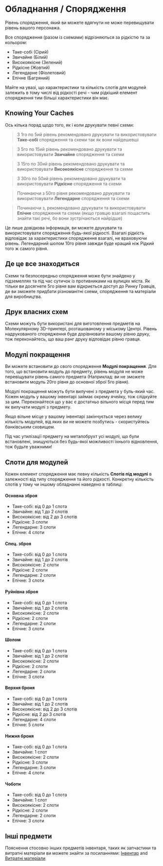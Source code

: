 # Обладнання / Спорядження
Рівень спорядження, який ви можете вдягнути не може перевищувати рівень вашого персонажа.  

Все спорядження (разом із схемами) відрізняються за рідкістю та за кольором:
- Таке-собі (Сірий)
- Звичайне (Білий)
- Високоякісне (Зелений)
- Рідкісне (Жовтий)
- Легендарне (Фіолетовий)
- Епічне (Багряний)

Майте на увазі, що характеристики та кількість слотів для модулей залежить в тому числі від рідкості речі - чим рідкіший елемент спорядження тим більші характеристики він має.

## Knowing Your Caches
Ось кілька порад щодо того, як і коли друкувати певні схеми:
> З 1го по 5ий рівень рекомендовано друкувати та використовувати **Таке-собі** спорядження та схеми так як вони найдешевші
 
> З 5го по 15ий рівень рекомендовано друкувати та використовувати **Звичайне** спорядження та схеми

> З 15го по 30ий рівень рекомендовано друкувати та використовувати **Високоякісне** спорядження та схеми

> З 30го по 50ий рівень рекомендовано друкувати та використовувати **Рідкісне** спорядження та схеми

> Починаючи з 50го рівня рекомендовано друкувати та використовувати **Легендарне** спорядження та схеми

> Починаючи з, рекомендовано друкувати та використовувати **Епічне** спорядження та схеми (якщо гравцю взагалі пощастить знайти такі речі, бо вони зустрічаються найрідше)

Це лише довідкова інформація, ви можете друкувати та використовувати спорядження будь-якої рідкості. Взагалі рідкість відповідає за характеристики спорядження взагалі, не враховуючи рівень. Легендарний шолом 10го рівня завжди буде кращий ніж Рідкий того ж самого рівня.

## Де це все знаходиться
Схеми та безпосередньо спорядження може бути знайдено у підземеллях та під час сутичок із противниками на вулицях міста. Як тільки ви досягнете 5го рівня вам відкриється доступ до Ринку Гравців, де ви зможете придбати різноманітні схеми, спорядження та матеріали для виробництва.

## Друк власних схем
Схеми можуть бути використані для виготовлення предметів на Молекулярному 3D-принтері, розташованому у міському Центрі. Рівень надрукованого спорядження буде дорівнювати вашому рівню друку, тож переконайтесь, що ваш ранг друку відповідає рівню гравця.

## Модулі покращення
Ви можете встановити до свого спорядження **Модулі покращення**. Для того, що встановити модуль до предмету, рівень модуля не може перевіщувати рівень самого предмета (Наприклад: ви не зможете встановити модуль 20го рівня до основної зброї 5го рівня).  

Модулі покращення можуть бути вилучені з предмета у буль-який час. Кожен модуль у вашому інвентарі займає окрему ячейку, тож слідкуйте за цим. Переконайтеся що у вас є достатньо вільного місця перед тим як вилучати модулі з предмету.  

Якщо вільне місце у вашому інвентарі закінчується через велику кількість модулей, від яких ви не можете позбутись - скористуйтесь банківським сховищем. 

Під час утилізації предмету на металобрухт усі модулі, що були встановлені, знищуються без будь-якої можливості їхнього відновлення, тож будьте уважними!

## Слоти для модулей
Кожен елемент спорядження має певну кількість **Слотів під модулі** в залежності від типу спорядження та його рідкості. Конкретну кількість слотів у тому чи іншому обладнанні наведено в таблиці:

#### Основна зброя
 - Таке-собі: від 0 до 1 слота
 - Звичайне: від 1 до 2 слотів
 - Високоякісне: від 2 до 3 слотів
 - Рідкісне: 3 слоти
 - Легендарне: 3 слоти
 - Епічне: 4 слоти

#### Спец. зброя
 - Таке-собі: від 0 до 1 слота
 - Звичайне: від 1 до 2 слотів
 - Високоякісне: 2 слоти
 - Рідкісне: 2 слоти
 - Легендарне: 2 слоти
 - Епічне: 3 слоти

#### Руйнівна зброя
 - Таке-собі: від 0 до 1 слота
 - Звичайне: від 1 до 2 слотів
 - Високоякісне: 2 слоти
 - Рідкісне: 2 слоти
 - Легендарне: 2 слоти
 - Епічне: 3 слоти

#### Шолом
 - Таке-собі: від 0 до 1 слота
 - Звичайне: від 1 до 2 слотів
 - Високоякісне: 2 слоти
 - Рідкісне: 2 слоти
 - Легендарне: 2 слоти
 - Епічне: 3 слоти

#### Верхня броня
 - Таке-собі: від 0 до 1 слота
 - Звичайне: від 1 до 2 слотів
 - Високоякісне: від 2 до 3 слотів
 - Рідкісне: від 2 до 3 слотів
 - Легендарне: 4 слоти
 - Епічне: 5 слоти

#### Нижня броня
 - Таке-собі: від 0 до 1 слота
 - Звичайне: 1 слот
 - Високоякісне: 2 слоти
 - Рідкісне: 3 слоти
 - Легендарне: 3 слоти
 - Епічне: 4 слоти

#### Чоботи
 - Таке-собі: від 0 до 1 слота
 - Звичайне: 1 слот
 - Високоякісне: 2 слоти
 - Рідкісне: 2 слоти
 - Легендарне: 2 слоти
 - Епічне: 3 слоти

## Інші предмети
Пояснення стосовно інших предметів інвентаря, таких як запчастини та витратні матеріали ви можете знайти за посиланнями: [Інвентар](https://cybercodeonline.com/markdown?path=tutorial%2Finventory.md) and [Витратні матеріали](https://cybercodeonline.com/markdown?path=tutorial%2Fresources.md)
